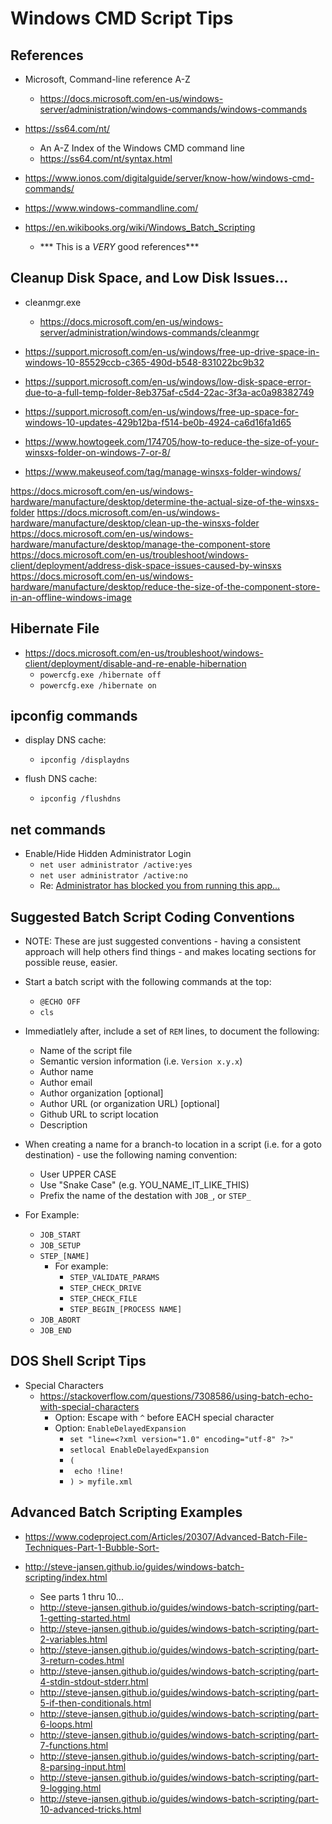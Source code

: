 
# Windows CMD Script Tips

## References
- Microsoft, Command-line reference A-Z
  + https://docs.microsoft.com/en-us/windows-server/administration/windows-commands/windows-commands


- https://ss64.com/nt/
  + An A-Z Index of the Windows CMD command line
  + https://ss64.com/nt/syntax.html

- https://www.ionos.com/digitalguide/server/know-how/windows-cmd-commands/

- https://www.windows-commandline.com/

- https://en.wikibooks.org/wiki/Windows_Batch_Scripting
  + *** This is a *VERY* good references***


## Cleanup Disk Space, and Low Disk Issues...

- cleanmgr.exe 
  + https://docs.microsoft.com/en-us/windows-server/administration/windows-commands/cleanmgr

- https://support.microsoft.com/en-us/windows/free-up-drive-space-in-windows-10-85529ccb-c365-490d-b548-831022bc9b32
- https://support.microsoft.com/en-us/windows/low-disk-space-error-due-to-a-full-temp-folder-8eb375af-c5d4-22ac-3f3a-ac0a98382749
- https://support.microsoft.com/en-us/windows/free-up-space-for-windows-10-updates-429b12ba-f514-be0b-4924-ca6d16fa1d65


- https://www.howtogeek.com/174705/how-to-reduce-the-size-of-your-winsxs-folder-on-windows-7-or-8/

- https://www.makeuseof.com/tag/manage-winsxs-folder-windows/


https://docs.microsoft.com/en-us/windows-hardware/manufacture/desktop/determine-the-actual-size-of-the-winsxs-folder
https://docs.microsoft.com/en-us/windows-hardware/manufacture/desktop/clean-up-the-winsxs-folder
https://docs.microsoft.com/en-us/windows-hardware/manufacture/desktop/manage-the-component-store
https://docs.microsoft.com/en-us/troubleshoot/windows-client/deployment/address-disk-space-issues-caused-by-winsxs
https://docs.microsoft.com/en-us/windows-hardware/manufacture/desktop/reduce-the-size-of-the-component-store-in-an-offline-windows-image


## Hibernate File 
- https://docs.microsoft.com/en-us/troubleshoot/windows-client/deployment/disable-and-re-enable-hibernation
  + ```powercfg.exe /hibernate off```
  + ```powercfg.exe /hibernate on```

## ipconfig commands
- display DNS cache:
  + ```ipconfig /displaydns```

- flush DNS cache:
  + ```ipconfig /flushdns```


## net commands

- Enable/Hide Hidden Administrator Login
  + ```net user administrator /active:yes```
  + ```net user administrator /active:no```
  + Re: [Administrator has blocked you from running this
    app...](https://answers.microsoft.com/en-us/windows/forum/windows_10-security/administrator-has-blocked-you-from-running-this/2c268be6-1d17-46af-acf8-9dc2d489b728)


## Suggested Batch Script  Coding Conventions

- NOTE: These are just suggested conventions - having a consistent approach will help others find things - and makes locating sections for possible reuse, easier.

- Start a batch script with the following commands at the top:
  + ```@ECHO OFF```
  + ```cls```
- Immediatlely after, include a set of ```REM``` lines, to document the following:
  + Name of the script file
  + Semantic version information (i.e. ```Version x.y.x```)
  + Author name
  + Author email
  + Author organization [optional]
  + Author URL (or organization URL) [optional]
  + Github URL to script location
  + Description


- When creating a name for a branch-to location in a script (i.e. for a goto destination) - use the following naming convention:
  + User UPPER CASE
  + Use "Snake Case" (e.g. YOU_NAME_IT_LIKE_THIS)
  + Prefix the name of the destation with ```JOB_```, or ```STEP_``` 
- For Example:
  + ```JOB_START```
  + ```JOB_SETUP```
  + ```STEP_[NAME]```
    * For example:
      * ```STEP_VALIDATE_PARAMS```
      * ```STEP_CHECK_DRIVE```
      * ```STEP_CHECK_FILE```
      * ```STEP_BEGIN_[PROCESS NAME]```
  + ```JOB_ABORT```
  + ```JOB_END```



## DOS Shell Script Tips

- Special Characters  
  + https://stackoverflow.com/questions/7308586/using-batch-echo-with-special-characters
    * Option: Escape with ```^``` before EACH special character
    * Option: ```EnableDelayedExpansion```
      * ```set "line=<?xml version="1.0" encoding="utf-8" ?>"```
      * ```setlocal EnableDelayedExpansion```
      * ```(```
      * ``` echo !line!```
      * ```) > myfile.xml```

## Advanced Batch Scripting Examples

- https://www.codeproject.com/Articles/20307/Advanced-Batch-File-Techniques-Part-1-Bubble-Sort- 

- http://steve-jansen.github.io/guides/windows-batch-scripting/index.html
  + See parts 1 thru 10...
  + http://steve-jansen.github.io/guides/windows-batch-scripting/part-1-getting-started.html
  + http://steve-jansen.github.io/guides/windows-batch-scripting/part-2-variables.html
  + http://steve-jansen.github.io/guides/windows-batch-scripting/part-3-return-codes.html
  + http://steve-jansen.github.io/guides/windows-batch-scripting/part-4-stdin-stdout-stderr.html
  + http://steve-jansen.github.io/guides/windows-batch-scripting/part-5-if-then-conditionals.html
  + http://steve-jansen.github.io/guides/windows-batch-scripting/part-6-loops.html
  + http://steve-jansen.github.io/guides/windows-batch-scripting/part-7-functions.html
  + http://steve-jansen.github.io/guides/windows-batch-scripting/part-8-parsing-input.html
  + http://steve-jansen.github.io/guides/windows-batch-scripting/part-9-logging.html
  + http://steve-jansen.github.io/guides/windows-batch-scripting/part-10-advanced-tricks.html


